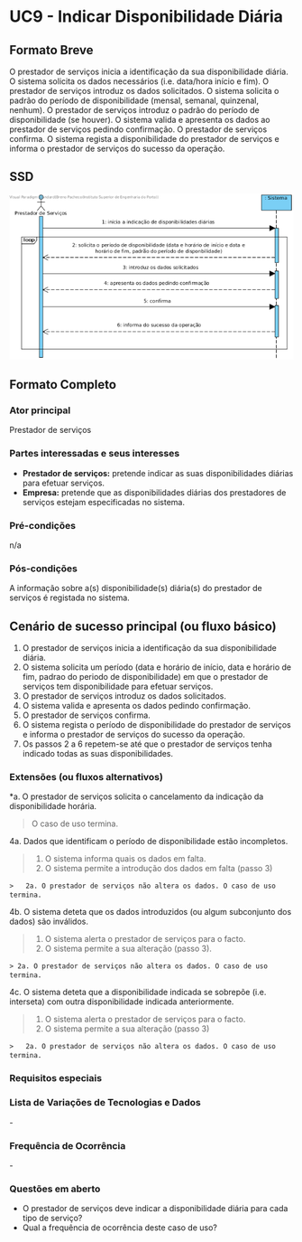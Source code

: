 # UC9 - Indicar Disponibilidade Diária

## Formato Breve

O prestador de serviços inicia a identificação da sua disponibilidade diária. O sistema solicita os dados necessários (i.e. data/hora início e fim). O prestador de serviços introduz os dados solicitados. O sistema solicita o padrão do período de disponibilidade (mensal, semanal, quinzenal, nenhum). O prestador de serviços introduz o padrão do período de disponibilidade (se houver). O sistema valida e apresenta os dados ao prestador de serviços pedindo confirmação. O prestador de serviços confirma. O sistema regista a disponibilidade do prestador de serviços e informa o prestador de serviços do sucesso da operação.

## SSD
![SSD_UC9_IT3.png](SSD_UC9_IT3.png)

## Formato Completo

### Ator principal

Prestador de serviços

### Partes interessadas e seus interesses
* **Prestador de serviços:** pretende indicar as suas disponibilidades diárias para efetuar serviços.
* **Empresa:** pretende que as disponibilidades diárias dos prestadores de serviços estejam especificadas no sistema.


### Pré-condições
n/a

### Pós-condições
A informação sobre a(s) disponibilidade(s) diária(s) do prestador de serviços é registada no sistema.

## Cenário de sucesso principal (ou fluxo básico)

1. O prestador de serviços inicia a identificação da sua disponibilidade diária.
2. O sistema solicita um período (data e horário de início, data e horário de fim, padrao do periodo de disponibilidade) em que o prestador de serviços tem disponibilidade para efetuar serviços.
3. O prestador de serviços introduz os dados solicitados.
4. O sistema valida e apresenta os dados pedindo confirmação.
5. O prestador de serviços confirma.
6. O sistema regista o período de disponibilidade do prestador de serviços e informa o prestador de serviços do sucesso da operação.
7. Os passos 2 a 6 repetem-se até que o prestador de serviços tenha indicado todas as suas disponibilidades.


### Extensões (ou fluxos alternativos)

*a. O prestador de serviços solicita o cancelamento da indicação da disponibilidade horária.

> O caso de uso termina.

4a. Dados que identificam o período de disponibilidade estão incompletos.
>	1. O sistema informa quais os dados em falta.
>	2. O sistema permite a introdução dos dados em falta (passo 3)
>
	>	2a. O prestador de serviços não altera os dados. O caso de uso termina.

4b. O sistema deteta que os dados introduzidos (ou algum subconjunto dos dados) são inválidos.
> 1. O sistema alerta o prestador de serviços para o facto.
> 2. O sistema permite a sua alteração (passo 3).
>
	> 2a. O prestador de serviços não altera os dados. O caso de uso termina.
	
4c. O sistema deteta que a disponibilidade indicada se sobrepõe (i.e. interseta) com outra disponibilidade indicada anteriormente.
>	1. O sistema alerta o prestador de serviços para o facto.
>	2. O sistema permite a sua alteração (passo 3)
>
	>	2a. O prestador de serviços não altera os dados. O caso de uso termina.



### Requisitos especiais

### Lista de Variações de Tecnologias e Dados
\-

### Frequência de Ocorrência
\-

### Questões em aberto

* O prestador de serviços deve indicar a disponibilidade diária para cada tipo de serviço?
* Qual a frequência de ocorrência deste caso de uso?
